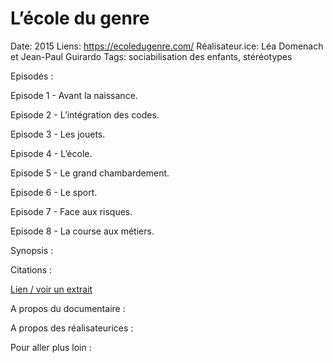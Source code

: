 # L’école du genre

Date: 2015
Liens: https://ecoledugenre.com/
Réalisateur.ice: Léa Domenach et Jean-Paul Guirardo
Tags: sociabilisation des enfants, stéréotypes

Episodes : 

Episode 1 - Avant la naissance. 

Episode 2 - L’intégration des codes. 

Episode 3 - Les jouets.

Episode 4 - L’école. 

Episode 5 - Le grand chambardement. 

Episode 6 - Le sport.

Episode 7 - Face aux risques. 

Episode 8 - La course aux métiers.  

Synopsis : 

Citations : 

[Lien / voir un extrait](https://ecoledugenre.com/) 

A propos du documentaire : 

A propos des réalisateurices : 

Pour aller plus loin :
